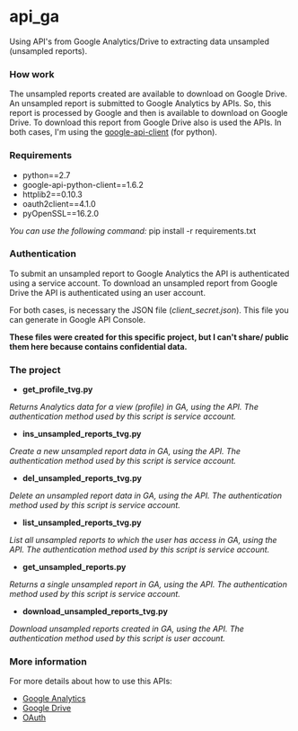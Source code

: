 # api_ga
Using API's from Google Analytics/Drive to extracting data unsampled
(unsampled reports).

### How work
The unsampled reports created are available to download on Google Drive.
An unsampled report is submitted to Google Analytics by APIs.
So, this report is processed by Google and then is available to download
on Google Drive.
To download this report from Google Drive also is used the APIs.
In both cases, I'm using the [google-api-client](https://github.com/google/google-api-python-client) (for python).

### Requirements
- python==2.7
- google-api-python-client==1.6.2
- httplib2==0.10.3
- oauth2client==4.1.0
- pyOpenSSL==16.2.0

_You can use the following command:_ pip install -r requirements.txt

### Authentication
To submit an unsampled report to Google Analytics the API is
authenticated using a service account.
To download an unsampled report from Google Drive the API is
authenticated using an user account.

For both cases, is necessary the JSON file (_client_secret.json_).
This file you can generate in Google API Console.

__These files were created for this specific project, but I can't share/
public them here because contains confidential data.__

### The project
- __get_profile_tvg.py__

_Returns Analytics data for a view (profile) in GA, using the API.
The authentication method used by this script is service account._

- __ins_unsampled_reports_tvg.py__

_Create a new unsampled report data in GA, using the API.
The authentication method used by this script is service account._

- __del_unsampled_reports_tvg.py__

_Delete an unsampled report data in GA, using the API.
The authentication method used by this script is service account._

- __list_unsampled_reports_tvg.py__

_List all unsampled reports to which the user has access in GA, using the API.
The authentication method used by this script is service account._

- __get_unsampled_reports.py__

_Returns a single unsampled report in GA, using the API.
The authentication method used by this script is service account._

- __download_unsampled_reports_tvg.py__

_Download unsampled reports created in GA, using the API.
The authentication method used by this script is user account._

### More information
For more details about how to use this APIs:
- [Google Analytics](https://developers.google.com/analytics/)
- [Google Drive](https://developers.google.com/drive/v3/web/about-sdk)
- [OAuth](https://developers.google.com/api-client-library/python/guide/aaa_oauth)
